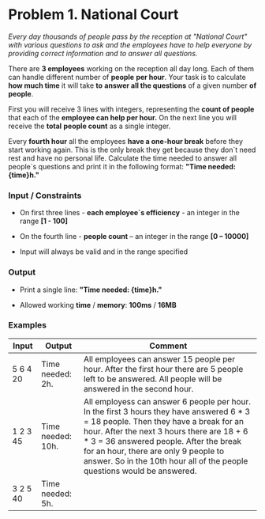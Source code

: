 # Problem 1. National Court

*Every day thousands of people pass by the reception at "National Court" with
various questions to ask and the employees have to help everyone by providing
correct information and to answer all questions.*

There are **3 employees** working on the reception all day long. Each of them
can handle different number of **people** **per hour**. Your task is to
calculate **how much time** it will take **to** **answer all the questions** of
a given number **of people**.

First you will receive 3 lines with integers, representing the **count of
people** that each of the **employee can help per hour.** On the next line you
will receive the **total** **people count** as a single integer.

Every **fourth hour** all the employees **have a one-hour break** before they
start working again. This is the only break they get because they don\`t need
rest and have no personal life. Calculate the time needed to answer all
people\`s questions and print it in the following format: **"Time needed:
{time}h."**

### Input / Constraints

-   On first three lines - **each employee\`s efficiency** - an integer in the
    range **[1 - 100]**

-   On the fourth line - **people count** – an integer in the range **[0 –
    10000]**

-   Input will always be valid and in the range specified

### Output

-   Print a single line: **"Time needed: {time}h."**

-   Allowed working **time** / **memory**: **100ms** / **16MB**

### Examples

| **Input** | **Output**        | **Comment**                                                                                                                                                                                                                                                                                                                                         |
|-----------|-------------------|-----------------------------------------------------------------------------------------------------------------------------------------------------------------------------------------------------------------------------------------------------------------------------------------------------------------------------------------------------|
| 5 6 4 20  | Time needed: 2h.  | All employees can answer 15 people per hour. After the first hour there are 5 people left to be answered. All people will be answered in the second hour.                                                                                                                                                                                           |
| 1 2 3 45  | Time needed: 10h. | All employess can answer 6 people per hour. In the first 3 hours they have answered 6 \* 3 = 18 people. Then they have a break for an hour. After the next 3 hours there are  18 + 6 \* 3 = 36 answered people.  After the break for an hour, there are only 9 people to answer. So in the 10th hour all of the people questions would be answered. |
| 3 2 5 40  | Time needed: 5h.  |                                                                                                                                                                                                                                                                                                                                                     |
